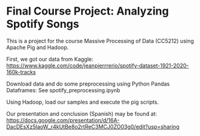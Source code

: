 # Final Course Project: Analyzing Spotify Songs

This is a project for the course Massive Processing of Data (CC5212) using Apache Pig and Hadoop.

First, we got our data from Kaggle: https://www.kaggle.com/code/jeanpierrrerio/spotify-dataset-1921-2020-160k-tracks

Download data and do some preprocessing using Python Pandas Dataframes:
See spotify_preprocessing.ipynb

Using Hadoop, load our samples and execute the pig scripts.

Our presentation and conclusion (Spanish) may be found at: https://docs.google.com/presentation/d/16A-DacDEsXz5IaoW_r4kUtBe8o2rtReC3MCJ0ZO03g0/edit?usp=sharing